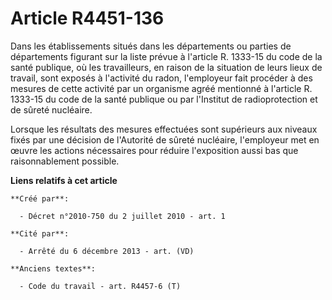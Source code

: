 # Article R4451-136

Dans les établissements situés dans les départements ou parties de départements figurant sur la liste prévue à l'article R.
1333-15 du code de la santé publique, où les travailleurs, en raison de la situation de leurs lieux de travail, sont exposés
à l'activité du radon, l'employeur fait procéder à des mesures de cette activité par un organisme agréé mentionné à l'article
R. 1333-15 du code de la santé publique ou par l'Institut de radioprotection et de sûreté nucléaire. 

Lorsque les résultats des mesures effectuées sont supérieurs aux niveaux fixés par une décision de l'Autorité de sûreté
nucléaire, l'employeur met en œuvre les actions nécessaires pour réduire l'exposition aussi bas que raisonnablement possible.

**Liens relatifs à cet article**

	**Créé par**:

	  - Décret n°2010-750 du 2 juillet 2010 - art. 1

	**Cité par**:

	  - Arrêté du 6 décembre 2013 - art. (VD)

	**Anciens textes**:

	  - Code du travail - art. R4457-6 (T)
